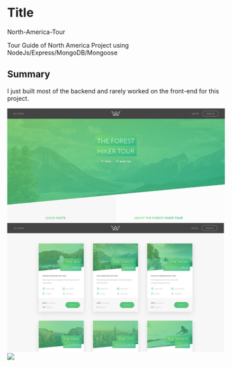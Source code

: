 # Title

North-America-Tour

Tour Guide of North America Project using NodeJs/Express/MongoDB/Mongoose

## Summary
I just built most of the backend and rarely worked on the front-end for this project.


![](previewImages/1.png)
![](previewImages/2.png)
![](previewImages/3.png)
